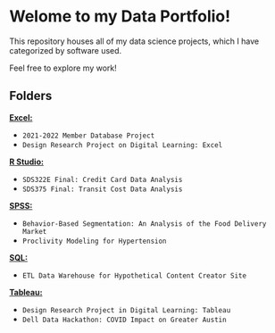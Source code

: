 # Welome to my Data Portfolio!


This repository houses all of my data science projects, which I have categorized by software used.  

Feel free to explore my work!
 
## Folders
[**Excel:**](https://github.com/ldchu/Data-Projects/tree/main/Excel) 
* `2021-2022 Member Database Project`
* `Design Research Project on Digital Learning: Excel`

[**R Studio:**](https://github.com/ldchu/Data-Projects/tree/main/R)
* `SDS322E Final: Credit Card Data Analysis`
* `SDS375 Final: Transit Cost Data Analysis` 

[**SPSS:**](https://github.com/ldchu/Data-Projects/tree/main/SPSS)
* `Behavior-Based Segmentation: An Analysis of the Food Delivery Market`
* `Proclivity Modeling for Hypertension`

[**SQL:**](https://github.com/ldchu/Data-Projects/tree/main/SQL)
* `ETL Data Warehouse for Hypothetical Content Creator Site`

[**Tableau:**](https://github.com/ldchu/Data-Projects/tree/main/Tableau)
* `Design Research Project in Digital Learning: Tableau`
* `Dell Data Hackathon: COVID Impact on Greater Austin`



